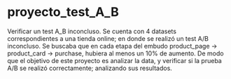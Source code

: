 # proyecto_test_A_B
Verificar un test A_B inconcluso.
Se cuenta con 4 datasets correspondientes a una tienda online; en donde se realizó un test A/B inconcluso. Se buscaba que en cada etapa del embudo product_page → product_card → purchase, hubiera al menos un 10% de aumento. De modo que el objetivo de este proyecto es analizar la data, y verificar si la prueba A/B se realizó correctamente; analizando sus resultados.